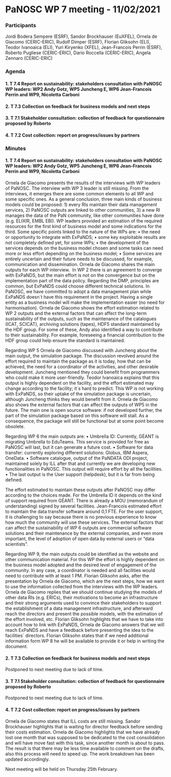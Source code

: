 # PaNOSC WP 7 meeting - 11/02/2021

### Participants
Jordi Bodera Sempere (ESRF), Sandor Brockhauser (EuXFEL), Ornela de Giacomo (CERIC-ERIC), Rudolf Dimper (ESRF), Florian Gliksohn (ELI), Teodor Ivanoaica (ELI), Yuri Kiryenko (XFEL), Jean-Francois Perrin (ESRF),  Roberto Pugliese (CERIC-ERIC), Dario Roccella (CERIC-ERIC), Angela Zennaro (CERIC-ERIC)

### Agenda

#### 1. T 7.4 Report on sustainability: stakeholders consultation with PaNOSC WP leaders: WP2 Andy Gotz, WP5 Juncheng E, WP6 Jean-Francois Perrin and WP9, Nicoletta Carboni
#### 2. T 7.3 Collection on feedback for business models and next steps
#### 3. T 7.1 Stakeholder consultation: collection of feedback for questionnaire proposed by Roberto
#### 4. T 7.2 Cost collection: report on progress/issues by partners


### Minutes

#### 1. T 7.4 Report on sustainability: stakeholders consultation with PaNOSC WP leaders: WP2 Andy Gotz, WP5 Juncheng E, WP6 Jean-Francois Perrin and WP9, Nicoletta Carboni

Ornela de Giacomo presents the results of the interviews with WP leaders of PaNOSC. The interview with WP 3 leader is still missing. From the interviews, it emerges there are some common elements to all WP and some specific ones. As a general conclusion, three main kinds of business models could be proposed: 1) every RIs maintain their data management services, 2) PaNOSC outputs are linked to other communities, 3) a new RI manages the data of the PaN community, like other communities have done (e.g. ELIXIR, EMBL EBI). WP leaders provided an estimation of the required resources for the first kind of business model and some indications for the third. Some specific points linked to the nature of the WPs are:
•	the need or opportunity to integrate with ExPaNDS;
•	some key exploitable results are not completely defined yet, for some WPs;
•	the development of the services depends on the business model chosen and some tasks can need more or less effort depending on the business model;
•	Some services are entirely uncertain and their future needs to be discussed, for example, communication and dissemination.
Ornela de Giacomo shares the main outputs for each WP interview. 
In WP 2 there is an agreement to converge with ExPaNDS, but the main effort is not on the convergence but on the implementation part of the data policy. Regarding the DMP, principles are common, but ExPaNDS could choose different technical solutions. In PaNOSC, we have committed to adopt a data management plan while ExPaNDS doesn´t have this requirement in the project. Having a single entity as a business model will make the implementation easier (no need for harmonisation). Ornela de Giacomo shows the effort estimation related to WP 2 outputs and the external factors that can affect the long-term sustainability of the outputs, such as the maintenance of the catalogues (ICAT, SCICAT), archiving solutions (tapes), HDF5 standard maintained by the HDF group. For some of these, Andy also identified a way to contribute to their sustainability. For example, foreseeing a financial contribution to the HDF group could help ensure the standard is maintained.

Regarding WP 5 Ornela de Giacomo discussed with Juncheng about the main output, the simulation package. The discussion revolved around the effort required to maintain the package as it is today, how that can be achieved, the need for a coordinator of the activities, and other desirable development. Juncheng mentioned they could benefit from programmers who could make it more user-friendly. Teodor Ivanoaica explains that this output is highly dependent on the facility, and the effort estimated may change according to the facility; it´s hard to predict. This WP is not working with ExPaNDS, so their uptake of the simulation package is uncertain, although Juncheng thinks they would benefit from it. Ornela de Giacomo also shows the external factors that can affect the outputs of WP5 in the future. The main one is open source software: if not developed further, the part of the simulation package based on this software will stall. As a consequence, the package will still be functional but at some point become obsolete.

Regarding WP 6 the main outputs are:
•	Umbrella ID: Currently, GÉANT is migrating Umbrella to EduTeams. This service is provided for free as PaNOSC will last, but it can generate a future cost.
•	Software for data transfer: currently exploring different solutions: Globus, IBM Aspera, OneData.
•	Software catalogue, output of the PaNDATA ODI project, maintained solely by ILL after that and currently we are developing new functionalities in PaNOSC. This output will require effort by all the facilities.
•	The last output is the User support (helpdesk), but it is far from being defined.

The effort estimated to maintain these outputs after PaNOSC may differ according to the choices made. For the Umbrella ID it depends on the kind of support required from GÉANT. There is already a MOU (memorandum of understanding) signed by several facilities. Jean-Francois estimated effort to maintain the data transfer software around 0,1 FTE. For the user support, it is challenging to say because there is no previous experience to know how much the community will use these services. The external factors that can affect the sustainability of WP 6 outputs are commercial software solutions and their maintenance by the external companies, and even more important, the level of adoption of open data by external users or “data scientists”.

Regarding WP 9, the main outputs could be identified as the website and other communication material. For this WP the effort is highly dependent on the business model adopted and the desired level of engagement of the community. In any case, a coordinator is needed and all facilities would need to contribute with at least 1 PM.
Florian Gliksohn asks, after the presentation by Ornela de Giacomo, which are the next steps, how we want to use the information collected from the interviews with the WP leaders. Ornela de Giacomo replies that we should continue studying the models of other data RIs (e.g. ERICs), their motivations to become an infrastructure and their strong arguments used to convince their stakeholders to support the establishment of a data management infrastructure, and afterward reach the directors and present the possible models, with the estimation of the effort involved, etc. Florian Gliksohn highlights that we have to take into account how to link with ExPaNDS, Ornela de Giacomo answers that we will reach ExPaNDS and have a feedback before presenting the idea to the facilities´ directors. Florian Gliksohn states that if we need additional information form WP 8 he will be available to provide it or help in writing the document.

#### 2. T 7.3 Collection on feedback for business models and next steps
Postponed to next meeting due to lack of time.

#### 3. T 7.1 Stakeholder consultation: collection of feedback for questionnaire proposed by Roberto
Postponed to next meeting due to lack of time.

#### 4. T 7.2 Cost collection: report on progress/issues by partners

Ornela de Giacomo states that ILL costs are still missing.  Sandor Brockhauser highlights that is waiting for director feedback before sending their costs estimation. Ornela de Giacomo highlights that we have already lost one month that was supposed to be dedicated to the cost consolidation and will have move fast with this task, since another month is about to pass. The result is that there may be less time available to comment on the drafts, also this process will need to speed up. The work breakdown has been updated accordingly.

Next meeting will be held on Thursday 25th February.

